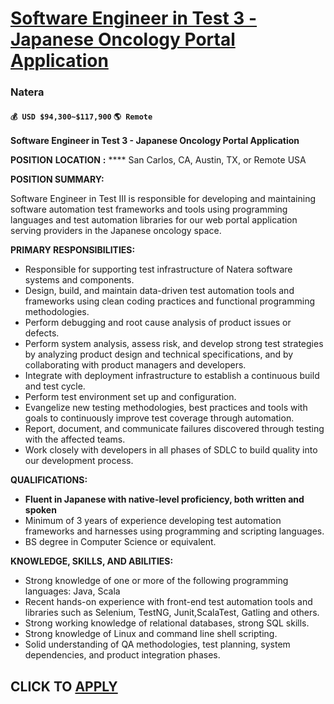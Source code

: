 # [Software Engineer in Test 3 - Japanese Oncology Portal Application](https://www.remotewlb.com/apply/software-engineer-in-test-3-japanese-oncology-portal-application)  
### Natera  
#### `💰 USD $94,300~$117,900` `🌎 Remote`  

**Software Engineer in Test 3 - Japanese Oncology Portal Application**

**POSITION** **LOCATION** **:** **** San Carlos, CA, Austin, TX, or Remote USA

**POSITION SUMMARY:**

  
Software Engineer in Test III is responsible for developing and maintaining software automation test frameworks and tools using programming languages and test automation libraries for our web portal application serving providers in the Japanese oncology space.  
  
**PRIMARY RESPONSIBILITIES:**

  * Responsible for supporting test infrastructure of Natera software systems and components.
  * Design, build, and maintain data-driven test automation tools and frameworks using clean coding practices and functional programming methodologies.
  * Perform debugging and root cause analysis of product issues or defects.
  * Perform system analysis, assess risk, and develop strong test strategies by analyzing product design and technical specifications, and by collaborating with product managers and developers.
  * Integrate with deployment infrastructure to establish a continuous build and test cycle.
  * Perform test environment set up and configuration.
  * Evangelize new testing methodologies, best practices and tools with goals to continuously improve test coverage through automation.
  * Report, document, and communicate failures discovered through testing with the affected teams.
  * Work closely with developers in all phases of SDLC to build quality into our development process.

**QUALIFICATIONS:**

  * **Fluent in Japanese with native-level proficiency, both written and spoken**
  * Minimum of 3 years of experience developing test automation frameworks and harnesses using programming and scripting languages.
  * BS degree in Computer Science or equivalent.

**KNOWLEDGE, SKILLS, AND ABILITIES:**

  * Strong knowledge of one or more of the following programming languages: Java, Scala 
  * Recent hands-on experience with front-end test automation tools and libraries such as Selenium, TestNG, Junit,ScalaTest, Gatling and others.
  * Strong working knowledge of relational databases, strong SQL skills.
  * Strong knowledge of Linux and command line shell scripting.
  * Solid understanding of QA methodologies, test planning, system dependencies, and product integration phases.

  
## CLICK TO [APPLY](https://www.remotewlb.com/apply/software-engineer-in-test-3-japanese-oncology-portal-application)

